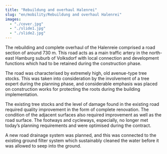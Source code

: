 ```yaml
---
title: "Rebuildung and overhaul Halenrei"
slug: "en/mobility/Rebuildung and overhaul Halenrei"
images:
  - "./cover.jpg"
  - "./slide1.jpg"
  - "./slide2.jpg"
---
```


The rebuilding and complete overhaul of the Halenreie comprised a
road section of around 730 m. This road acts as a main traffic artery in
the north-east Hamburg suburb of Volksdorf with local connection and
development functions which had to be retained during the construction
phase.

The road was characterised by extremely high, old avenue-type tree
stocks. This was taken into consideration by the involvement of a tree
expert during the planning phase, and considerable emphasis was placed
on construction works for protecting the roots during the building
implementation.

The existing tree stocks and the level of damage found in the
existing road required quality improvement in the form of complete
renovation. The condition of the adjacent surfaces also required
improvement as well as the road surface. The footways and cycleways,
especially, no longer met today’s planning requirements and were
optimised during the contract.

A new road drainage system was planned, and this was connected to the
existing ground filter system which sustainably cleaned the water
before it was allowed to seep into the ground.
